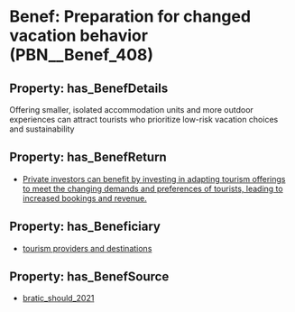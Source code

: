 # Benef: __Preparation for changed vacation behavior__ (PBN__Benef_408)

## Property: has_BenefDetails

Offering smaller, isolated accommodation units and more outdoor experiences can attract tourists who prioritize low-risk vacation choices and sustainability

## Property: has_BenefReturn

* [Private investors can benefit by investing in adapting tourism offerings to meet the changing demands and preferences of tourists, leading to increased bookings and revenue.](../BenefReturn/PBN__BenefReturn_437)

## Property: has_Beneficiary

* [tourism providers and destinations](../Stakeholder/PBN__Stakeholder_195)

## Property: has_BenefSource

* [bratic_should_2021](../Article/PBN__Article_81)

